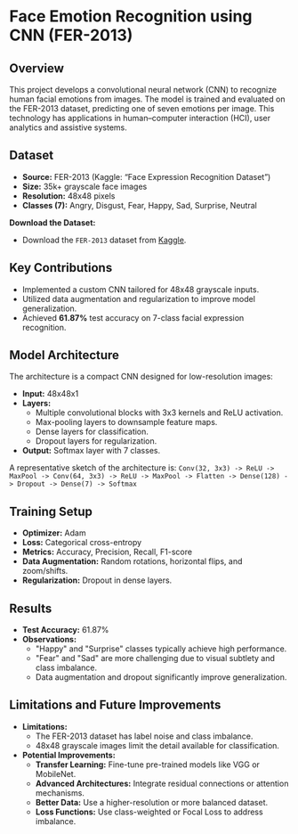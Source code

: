 # Face Emotion Recognition using CNN (FER-2013)

## Overview

This project develops a convolutional neural network (CNN) to recognize human facial emotions from images. The model is trained and evaluated on the FER-2013 dataset, predicting one of seven emotions per image. This technology has applications in human–computer interaction (HCI), user analytics and assistive systems.

## Dataset

  * **Source:** FER-2013 (Kaggle: “Face Expression Recognition Dataset”)
  * **Size:** 35k+ grayscale face images
  * **Resolution:** 48x48 pixels
  * **Classes (7):** Angry, Disgust, Fear, Happy, Sad, Surprise, Neutral

 **Download the Dataset:**
   * Download the `FER-2013` dataset from [Kaggle](https://www.kaggle.com/datasets/jonathanoheix/face-expression-recognition-dataset/data).

## Key Contributions

  * Implemented a custom CNN tailored for 48x48 grayscale inputs.
  * Utilized data augmentation and regularization to improve model generalization.
  * Achieved **61.87%** test accuracy on 7-class facial expression recognition.

## Model Architecture

The architecture is a compact CNN designed for low-resolution images:

  * **Input:** 48x48x1
  * **Layers:**
      * Multiple convolutional blocks with 3x3 kernels and ReLU activation.
      * Max-pooling layers to downsample feature maps.
      * Dense layers for classification.
      * Dropout layers for regularization.
  * **Output:** Softmax layer with 7 classes.

A representative sketch of the architecture is:
`Conv(32, 3x3) -> ReLU -> MaxPool -> Conv(64, 3x3) -> ReLU -> MaxPool -> Flatten -> Dense(128) -> Dropout -> Dense(7) -> Softmax`

## Training Setup

  * **Optimizer:** Adam
  * **Loss:** Categorical cross-entropy
  * **Metrics:** Accuracy, Precision, Recall, F1-score
  * **Data Augmentation:** Random rotations, horizontal flips, and zoom/shifts.
  * **Regularization:** Dropout in dense layers.

## Results

  * **Test Accuracy:** 61.87%
  * **Observations:**
      * "Happy" and "Surprise" classes typically achieve high performance.
      * "Fear" and "Sad" are more challenging due to visual subtlety and class imbalance.
      * Data augmentation and dropout significantly improve generalization.



## Limitations and Future Improvements

  * **Limitations:**
      * The FER-2013 dataset has label noise and class imbalance.
      * 48x48 grayscale images limit the detail available for classification.
  * **Potential Improvements:**
      * **Transfer Learning:** Fine-tune pre-trained models like VGG or MobileNet.
      * **Advanced Architectures:** Integrate residual connections or attention mechanisms.
      * **Better Data:** Use a higher-resolution or more balanced dataset.
      * **Loss Functions:** Use class-weighted or Focal Loss to address imbalance.
